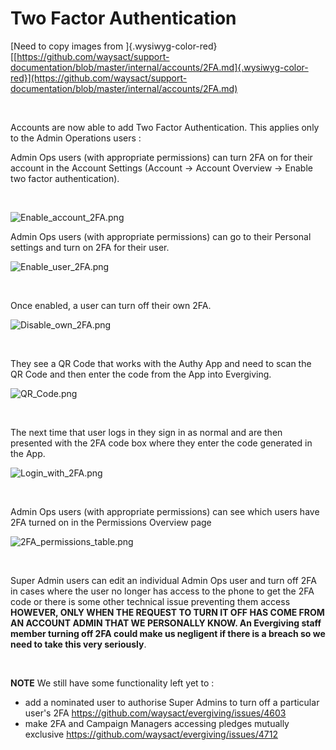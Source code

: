 # Two Factor Authentication

[Need to copy images from
]{.wysiwyg-color-red}[[https://github.com/waysact/support-documentation/blob/master/internal/accounts/2FA.md]{.wysiwyg-color-red}](https://github.com/waysact/support-documentation/blob/master/internal/accounts/2FA.md)

 

Accounts are now able to add Two Factor Authentication. This applies
only to the Admin Operations users :

Admin Ops users (with appropriate permissions) can turn 2FA on for their
account in the Account Settings (Account -\> Account Overview -\> Enable
two factor authentication).

 

![Enable_account_2FA.png](https://support.waysact.com/hc/article_attachments/360005700515/Enable_account_2FA.png)

Admin Ops users (with appropriate permissions) can go to their Personal
settings and turn on 2FA for their user.

![Enable_user_2FA.png](https://support.waysact.com/hc/article_attachments/360005700535/Enable_user_2FA.png)

 

Once enabled, a user can turn off their own 2FA.

![Disable_own_2FA.png](https://support.waysact.com/hc/article_attachments/360005814536/Disable_own_2FA.png)

 

They see a QR Code that works with the Authy App and need to scan the QR
Code and then enter the code from the App into Evergiving.

![QR_Code.png](https://support.waysact.com/hc/article_attachments/360005814496/QR_Code.png)

 

The next time that user logs in they sign in as normal and are then
presented with the 2FA code box where they enter the code generated in
the App.

![Login_with_2FA.png](https://support.waysact.com/hc/article_attachments/360005814516/Login_with_2FA.png)

 

Admin Ops users (with appropriate permissions) can see which users have
2FA turned on in the Permissions Overview page

![2FA_permissions_table.png](https://support.waysact.com/hc/article_attachments/360005700575/2FA_permissions_table.png)

 

Super Admin users can edit an individual Admin Ops user and turn off 2FA
in cases where the user no longer has access to the phone to get the 2FA
code or there is some other technical issue preventing them access
**HOWEVER, ONLY WHEN THE REQUEST TO TURN IT OFF HAS COME FROM AN ACCOUNT
ADMIN THAT WE PERSONALLY KNOW. An Evergiving staff member turning off
2FA could make us negligent if there is a breach so we need to take this
very seriously**.

 

**NOTE** We still have some functionality left yet to :

-   add a nominated user to authorise Super Admins to turn off a
    particular user\'s 2FA
    <https://github.com/waysact/evergiving/issues/4603>
-   make 2FA and Campaign Managers accessing pledges mutually exclusive
    <https://github.com/waysact/evergiving/issues/4712> 

 
